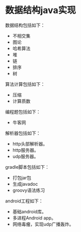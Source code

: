 # 数据结构java实现

数据结构包括如下：

+ 不相交集
+ 图论
+ 哈希算法
+ 堆
+ 链
+ 排序
+ 树

算法计算包括如下：

+ 压缩
+ 计算质数

编程题包括如下：

+ 牛客网

解析器包括如下：

+ http头部解析器。
+ http服务器。
+ udp服务器。

gradle脚本包括如下：

+ 打包jar包
+ 生成javadoc
+ groovy语法练习

android工程如下：

+ 基础android库。
+ 多进程Android app。
+ 网络毒瘤，实现udp广播轰炸。